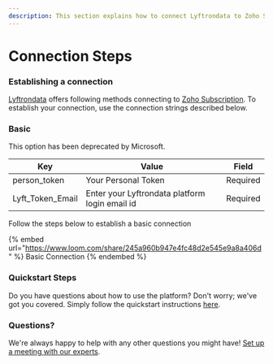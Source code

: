 ```yaml
---
description: This section explains how to connect Lyftrondata to Zoho Subscription.
---
```


# Connection Steps

### Establishing a connection

[Lyftrondata](https://www.lyftrondata.com) offers following methods connecting to [Zoho Subscription](https://www.lyftrondata.com/integration/business-analytics/zoho-subscription/). To establish your connection, use the connection strings described below.

### Basic

This option has been deprecated by Microsoft.

| Key                | Value                                          | Field    |
| ------------------ | ---------------------------------------------- | -------- |
| person\_token      | Your Personal Token                            | Required |
| Lyft\_Token\_Email | Enter your Lyftrondata platform login email id | Required |

Follow the steps below to establish a basic connection

{% embed url="https://www.loom.com/share/245a960b947e4fc48d2e545e9a8a406d" %}
Basic Connection
{% endembed %}

### Quickstart Steps

Do you have questions about how to use the platform? Don't worry; we've got you covered. Simply follow the quickstart instructions [here](README.md).

### Questions? <a href="#questions" id="questions"></a>

We're always happy to help with any other questions you might have! [Set up a meeting with our experts](https://www.lyftrondata.com/book-a-meeting/).
